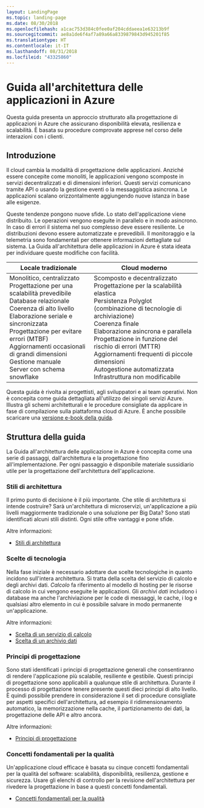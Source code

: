 ```yaml
---
layout: LandingPage
ms.topic: landing-page
ms.date: 08/30/2018
ms.openlocfilehash: a1cac753d384c0fee0af204cddaeea1e63213b9f
ms.sourcegitcommit: ae8a1de6f4af7a89a66a8339879843d945201f85
ms.translationtype: HT
ms.contentlocale: it-IT
ms.lasthandoff: 08/31/2018
ms.locfileid: "43325860"
---
```

# <a name="azure-application-architecture-guide"></a>Guida all'architettura delle applicazioni in Azure

Questa guida presenta un approccio strutturato alla progettazione di applicazioni in Azure che assicurano disponibilità elevata, resilienza e scalabilità. È basata su procedure comprovate apprese nel corso delle interazioni con i clienti.

## <a name="introduction"></a>Introduzione

Il cloud cambia la modalità di progettazione delle applicazioni. Anziché essere concepite come monoliti, le applicazioni vengono scomposte in servizi decentralizzati e di dimensioni inferiori. Questi servizi comunicano tramite API o usando la gestione eventi o la messaggistica asincrona. Le applicazioni scalano orizzontalmente aggiungendo nuove istanza in base alle esigenze. 

Queste tendenze pongono nuove sfide. Lo stato dell'applicazione viene distribuito. Le operazioni vengono eseguite in parallelo e in modo asincrono. In caso di errori il sistema nel suo complesso deve essere resiliente. Le distribuzioni devono essere automatizzate e prevedibili. Il monitoraggio e la telemetria sono fondamentali per ottenere informazioni dettagliate sul sistema. La Guida all'architettura delle applicazioni in Azure è stata ideata per individuare queste modifiche con facilità. 

<table>
<thead>
    <tr><th>Locale tradizionale</th><th>Cloud moderno</th></tr>
</thead>
<tbody>
<tr><td>Monolitico, centralizzato<br/>
Progettazione per una scalabilità prevedibile<br/>
Database relazionale<br/>
Coerenza di alto livello<br/>
Elaborazione seriale e sincronizzata<br/>
Progettazione per evitare errori (MTBF)<br/>
Aggiornamenti occasionali di grandi dimensioni<br/>
Gestione manuale<br/>
Server con schema snowflake</td>
<td>
Scomposto e decentralizzato<br/>
Progettazione per la scalabilità elastica<br/>
Persistenza Polyglot (combinazione di tecnologie di archiviazione)<br/>
Coerenza finale<br/>
Elaborazione asincrona e parallela<br/>
Progettazione in funzione del rischio di errori (MTTR)<br/>
Aggiornamenti frequenti di piccole dimensioni<br/>
Autogestione automatizzata<br/>
Infrastruttura non modificabile<br/>
</td>
</tbody>
</table>

Questa guida è rivolta ai progettisti, agli sviluppatori e ai team operativi. Non è concepita come guida dettagliata all'utilizzo dei singoli servizi Azure. Illustra gli schemi architetturali e le procedure consigliate da applicare in fase di compilazione sulla piattaforma cloud di Azure. È anche possibile scaricare una [versione e-book della guida][ebook].

## <a name="how-this-guide-is-structured"></a>Struttura della guida

La Guida all'architettura delle applicazione in Azure è concepita come una serie di passaggi, dall'architettura e la progettazione fino all'implementazione. Per ogni passaggio è disponibile materiale sussidiario utile per la progettazione dell'architettura dell'applicazione.

### <a name="architecture-styles"></a>Stili di architettura

Il primo punto di decisione è il più importante. Che stile di architettura si intende costruire? Sarà un'architettura di microservizi, un'applicazione a più livelli maggiormente tradizionale o una soluzione per Big Data? Sono stati identificati alcuni stili distinti. Ogni stile offre vantaggi e pone sfide.

Altre informazioni:

- [Stili di architettura](./architecture-styles/index.md)

### <a name="technology-choices"></a>Scelte di tecnologia

Nella fase iniziale è necessario adottare due scelte tecnologiche in quanto incidono sull'intera architettura. Si tratta della scelta del servizio di calcolo e degli archivi dati. *Calcolo* fa riferimento al modello di hosting per le risorse di calcolo in cui vengono eseguite le applicazioni. Gli *archivi dati* includono i database ma anche l'archiviazione per le code di messaggi, le cache, i log e qualsiasi altro elemento in cui è possibile salvare in modo permanente un'applicazione. 

Altre informazioni:

- [Scelta di un servizio di calcolo](./technology-choices/compute-overview.md)
- [Scelta di un archivio dati](./technology-choices/data-store-overview.md)

### <a name="design-principles"></a>Principi di progettazione

Sono stati identificati i principi di progettazione generali che consentiranno di rendere l'applicazione più scalabile, resiliente e gestibile. Questi principi di progettazione sono applicabili a qualunque stile di architettura. Durante il processo di progettazione tenere presente questi dieci principi di alto livello. È quindi possibile prendere in considerazione il set di procedure consigliate per aspetti specifici dell'architettura, ad esempio il ridimensionamento automatico, la memorizzazione nella cache, il partizionamento dei dati, la progettazione delle API e altro ancora.

Altre informazioni:

- [Principi di progettazione](./design-principles/index.md)


### <a name="quality-pillars"></a>Concetti fondamentali per la qualità

Un'applicazione cloud efficace è basata su cinque concetti fondamentali per la qualità del software: scalabilità, disponibilità, resilienza, gestione e sicurezza. Usare gli elenchi di controllo per la revisione dell'architettura per rivedere la progettazione in base a questi concetti fondamentali.

- [Concetti fondamentali per la qualità](./pillars.md)


[ebook]: https://azure.microsoft.com/campaigns/cloud-application-architecture-guide/
